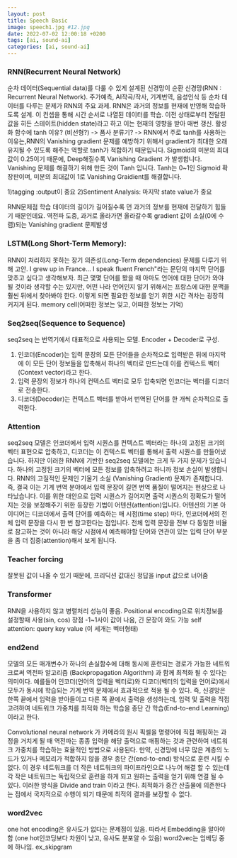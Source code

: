 ```yaml
---
layout: post
title: Speech Basic
image: speech1.jpg #12.jpg
date: 2022-07-02 12:00:18 +0200
tags: [ai, sound-ai]
categories: [ai, sound-ai]
---
```


### RNN(Recurrent Neural Network)
순차 데이터(Sequential data)를 다룰 수 있게 설계된 신경망이 순환 신경망(RNN : Recurrent Neural Network).
주가예측, AI작곡/작사, 기계번역, 음성인식 등 순차 데이터를 다루는 문제가 RNN의 주요 과제.
RNN은 과거의 정보를 현재에 반영해 학습하도록 설계. 이 컨셉을 통해 시간 순서로 나열된 데이터를 학습.
이전 상태로부터 전달된 값을 히든 스테이트(hidden state)라고 하고 이는 현재의 영향을 받아 매번 갱신.
활성화 함수에 tanh 이유? (비선형?) -> 품사 분류기? ->
RNN에서 주로 tanh를 사용하는 이유는,RNN의 Vanishing gradient 문제를 예방하기 위해서 gradient가 최대한 오래 유지될 수 있도록 해주는 역할로 tanh가 적합하기 때문입니다.
Sigmoid의 미분의 최대값이 0.25이기 때문에, Deep해질수록 Vanishing Gradient 가 발생합니다. 
Vanishing 문제를 해결하기 위해 만든 것이 Tanh 입니다. 
Tanh는 0~1인 Sigmoid 확장판이며, 미분의 최대값이 1로 Vanishing Graidient를 해결합니다.

1)tagging :output이 중요
2)Sentiment Analysis: 마지막 state value가 중요

RNN문제점
학습 데이터의 길이가 길어질수록 먼 과거의 정보를 현재에 전달하기 힘들기 때문인데요.
역전파 도중, 과거로 올라가면 올라갈수록 gradient 값이 소실(0에 수렴)되는 Vanishing gradient 문제발생

### LSTM(Long Short-Term Memory): 
RNN이 처리하지 못하는 장기 의존성(Long-Term dependencies) 문제를 다루기 위해 고안.
I grew up in France... I speak fluent French"라는 문단의 마지막 단어를 맞추고 싶다고 생각해보자. 최근 몇몇 단어를 봤을 때 아마도 언어에 대한 단어가 와야 될 것이라 생각할 수는 있지만, 어떤 나라 언어인지 알기 위해서는 프랑스에 대한 문맥을 훨씬 뒤에서 찾아봐야 한다. 이렇게 되면 필요한 정보를 얻기 위한 시간 격차는 굉장히 커지게 된다.
memory cell(어떠한 정보는 잊고, 어떠한 정보는 기억)
<!-- https://dgkim5360.tistory.com/entry/understanding-long-short-term-memory-lstm-kr -->


### Seq2seq(Sequence to Sequence)
seq2seq 는 번역기에서 대표적으로 사용되는 모델.
Encoder + Decoder로 구성.
1. 인코더(Encoder)는 입력 문장의 모든 단어들을 순차적으로 입력받은 뒤에 마지막에 이 모든 단어 정보들을 압축해서 하나의 벡터로 만드는데 이를 컨텍스트 벡터(Context vector)라고 한다. 
2. 입력 문장의 정보가 하나의 컨텍스트 벡터로 모두 압축되면 인코더는 벡터를 디코더로 전송한다.
3. 디코더(Decoder)는 컨텍스트 벡터를 받아서 번역된 단어를 한 개씩 순차적으로 출력한다.


### Attention
seq2seq 모델은 인코더에서 입력 시퀀스를 컨텍스트 벡터라는 하나의 고정된 크기의 벡터 표현으로 압축하고, 디코더는 이 컨텍스트 벡터를 통해서 출력 시퀀스를 만들어냈습니다. 하지만 이러한 RNN에 기반한 seq2seq 모델에는 크게 두 가지 문제가 있습니다. 
하나의 고정된 크기의 벡터에 모든 정보를 압축하려고 하니까 정보 손실이 발생합니다.
RNN의 고질적인 문제인 기울기 소실 (Vanishing Gradient) 문제가 존재합니다.
즉, 결국 이는 기계 번역 분야에서 입력 문장이 길면 번역 품질이 떨어지는 현상으로 나타났습니다. 이를 위한 대안으로 입력 시퀀스가 길어지면 출력 시퀀스의 정확도가 떨어지는 것을 보정해주기 위한 등장한 기법이 어텐션(attention)입니다.
어텐션의 기본 아이디어는 디코더에서 출력 단어를 예측하는 매 시점(time step) 마다, 인코더에서의 전체 입력 문장을 다시 한 번 참고한다는 점입니다.
전체 입력 문장을 전부 다 동일한 비율로 참고하는 것이 아니라 해당 시점에서 예측해야할 단어와 연관이 있는 입력 단어 부분을 좀 더 집중(attention)해서 보게 됩니다.


### Teacher forcing
잘못된 값이 나올 수 있기 때문에, 프리딕션 값대신 정답을 input 값으로 너어줌
<!-- 
reference: https://blog.naver.com/sooftware/221790750668
-->

<!-- 다시찾아 보기 -->
### Transformer 
RNN을 사용하지 않고 병렬처리 성능이 좋음.
Positional encoding으로 위치정보를 설정할때 사용(sin, cos)
장점 -1~1사이 값이 나옴, 긴 문장이 와도 가능 
self attention: query key value (이 세개는 벡터형태)


### end2end
모델의 모든 매개변수가 하나의 손실함수에 대해 동시에 훈련되는 경로가 가능한 네트워크로써 역전파 알고리즘 (Backpropagation Algorithm) 과 함께 최적화 될 수 있다는 의미이다.
예를들어 인코더(언어의 입력을 벡터로)와 디코더(벡터의 입력을 언어로)에서 모두가 동시에 학습되는 기계 번역 문제에서 효과적으로 적용 될 수 있다. 즉, 신경망은 한쪽 끝에서 입력을 받아들이고 다른 쪽 끝에서 출력을 생성하는데, 입력 및 출력을 직접 고려하여 네트워크 가중치를 최적화 하는 학습을 종단 간 학습(End-to-end Learning) 이라고 한다. 

Convolutional neural network 가 카메라의 원시 픽셀을 명령어에 직접 매핑하는 과정을 거치게 될 때 역전파는 종종 입력을 해당 출력으로 매핑하는 것과 관련하여 네트워크 가중치를 학습하는 효율적인 방법으로 사용된다. 만약, 신경망에 너무 많은 계층의 노드가 있거나 메모리가 적합하지 않을 경우 종단 간(end-to-end) 방식으로 훈련 시킬 수 없다. 이 경우 네트워크를 더 작은 네트워크의 파이프라인으로 나누어 해결 할 수 있는데 각 작은 네트워크는 독립적으로 훈련을 하게 되고 원하는 출력을 얻기 위해 연결 될 수 있다. 이러한 방식을 Divide and train 이라고 한다. 최적화가 중간 산출물에 의존한다는 점에서 국지적으로 수행이 되기 때문에 최적의 결과를 보장할 수 없다. 
<!-- 출처: https://eehoeskrap.tistory.com/183 [Enough is not enough:티스토리] -->

### word2vec
one hot encoding은 유사도가 없다는 문제점이 있음. 따라서 Embedding을 알아야함 (one hot인코딩보다 차원이 낮고, 유사도 분포알 수 있음)
word2vec는 임베딩 중에 하나임. ex_skipgram





<!--
referehce: 
DSBA [Paper Review] WaveNet: A generative model for raw audio
 -->
